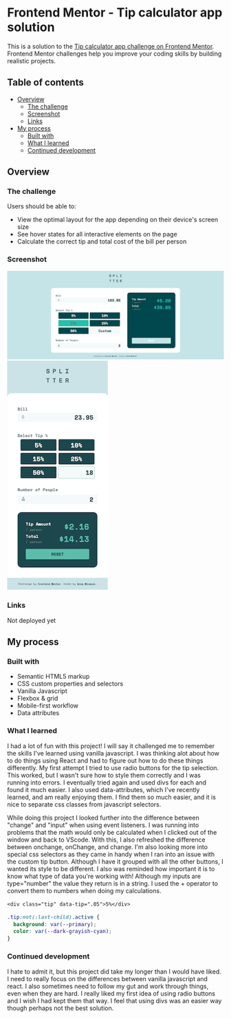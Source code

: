 # Frontend Mentor - Tip calculator app solution

This is a solution to the [Tip calculator app challenge on Frontend Mentor](https://www.frontendmentor.io/challenges/tip-calculator-app-ugJNGbJUX). Frontend Mentor challenges help you improve your coding skills by building realistic projects.

## Table of contents

- [Overview](#overview)
  - [The challenge](#the-challenge)
  - [Screenshot](#screenshot)
  - [Links](#links)
- [My process](#my-process)
  - [Built with](#built-with)
  - [What I learned](#what-i-learned)
  - [Continued development](#continued-development)

## Overview

### The challenge

Users should be able to:

- View the optimal layout for the app depending on their device's screen size
- See hover states for all interactive elements on the page
- Calculate the correct tip and total cost of the bill per person

### Screenshot

![](./screenshots/desktop.png)
![](./screenshots/mobile.png)

### Links

Not deployed yet

## My process

### Built with

- Semantic HTML5 markup
- CSS custom properties and selectors
- Vanilla Javascript
- Flexbox & grid
- Mobile-first workflow
- Data attributes

### What I learned

I had a lot of fun with this project! I will say it challenged me to remember the skills I've learned using vanilla javascript. I was thinking alot about how to do things using React and had to figure out how to do these things differently. My first attempt I tried to use radio buttons for the tip selection. This worked, but I wasn't sure how to style them correctly and I was running into errors. I eventually tried again and used divs for each and found it much easier. I also used data-attributes, which I've recently learned, and am really enjoying them. I find them so much easier, and it is nice to separate css classes from javascript selectors.

While doing this project I looked further into the difference between "change" and "input" when using event listeners. I was running into problems that the math would only be calculated when I clicked out of the window and back to VScode. With this, I also refreshed the difference between onchange, onChange, and change. I'm also looking more into special css selectors as they came in handy when I ran into an issue with the custom tip button. Although I have it grouped with all the other buttons, I wanted its style to be different. I also was reminded how important it is to know what type of data you're working with! Although my inputs are type="number" the value they return is in a string. I used the + operator to convert them to numbers when doing my calculations.

```
<div class="tip" data-tip=".05">5%</div>
```

```css
.tip:not(:last-child).active {
  background: var(--primary);
  color: var(--dark-grayish-cyan);
}
```

### Continued development

I hate to admit it, but this project did take my longer than I would have liked. I need to really focus on the differences between vanilla javascript and react. I also sometimes need to follow my gut and work through things, even when they are hard. I really liked my first idea of using radio buttons and I wish I had kept them that way. I feel that using divs was an easier way though perhaps not the best solution.
